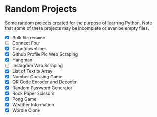 # Random Projects 

Some random projects created for the purpose of learning Python. Note that some of these projects may be incomplete or even be empty files.

- [x] Bulk file rename 
- [ ] Connect Four
- [x] Countdowntimer
- [x] Github Profile Pic Web Scraping
- [x] Hangman
- [ ] Instagram Web Scraping
- [x] List of Text to Array
- [x] Number Guessing Game
- [x] QR Code Encoder and Decoder 
- [x] Random Password Generator
- [x] Rock Paper Scissors
- [x] Pong Game
- [x] Weather Information
- [x] Wordle Clone 